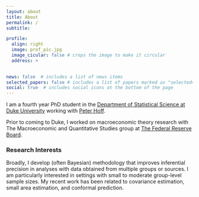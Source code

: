 ```yaml
---
layout: about
title: About
permalink: /
subtitle: 

profile:
  align: right
  image: prof_pic.jpg
  image_cicular: false # crops the image to make it circular
  address: >
    

news: false  # includes a list of news items
selected_papers: false # includes a list of papers marked as "selected={true}"
social: true  # includes social icons at the bottom of the page
---
```


I am a fourth year PhD student in the [Department of Statistical Science at Duke University](http://stat.duke.edu) working with [Peter Hoff](http://pdhoff.github.io).

Prior to coming to Duke, I worked on macroeconomic theory research with The Macroeconomic and Quantitative Studies group at [The Federal Reserve Board](http://federalreserve.gov).

<h3> Research Interests </h3>

Broadly, I develop (often Bayesian) methodology that improves inferential precision in analyses with data obtained from multiple groups or sources. I am particularly interested in settings with small to moderate group-level sample sizes. My recent work has been related to covariance estimation, small area estimation, and conformal prediction.
